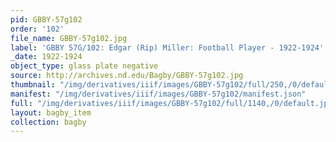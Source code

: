 ```yaml
---
pid: GBBY-57g102
order: '102'
file_name: GBBY-57g102.jpg
label: 'GBBY 57G/102: Edgar (Rip) Miller: Football Player - 1922-1924'
_date: 1922-1924
object_type: glass plate negative
source: http://archives.nd.edu/Bagby/GBBY-57g102.jpg
thumbnail: "/img/derivatives/iiif/images/GBBY-57g102/full/250,/0/default.jpg"
manifest: "/img/derivatives/iiif/images/GBBY-57g102/manifest.json"
full: "/img/derivatives/iiif/images/GBBY-57g102/full/1140,/0/default.jpg"
layout: bagby_item
collection: bagby
---
```

